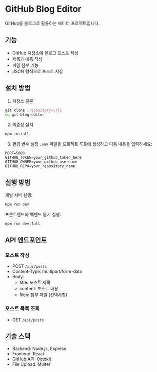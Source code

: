 # GitHub Blog Editor

GitHub를 블로그로 활용하는 에디터 프로젝트입니다.

## 기능

- GitHub 저장소에 블로그 포스트 작성
- 제목과 내용 작성
- 파일 첨부 기능
- JSON 형식으로 포스트 저장

## 설치 방법

1. 저장소 클론

```bash
git clone [repository-url]
cd git-blog-editor
```

2. 의존성 설치

```bash
npm install
```

3. 환경 변수 설정
   `.env` 파일을 프로젝트 루트에 생성하고 다음 내용을 입력하세요:

```
PORT=5000
GITHUB_TOKEN=your_github_token_here
GITHUB_OWNER=your_github_username
GITHUB_REPO=your_repository_name
```

## 실행 방법

개발 서버 실행:

```bash
npm run dev
```

프론트엔드와 백엔드 동시 실행:

```bash
npm run dev:full
```

## API 엔드포인트

### 포스트 작성

- POST `/api/posts`
- Content-Type: multipart/form-data
- Body:
  - title: 포스트 제목
  - content: 포스트 내용
  - files: 첨부 파일 (선택사항)

### 포스트 목록 조회

- GET `/api/posts`

## 기술 스택

- Backend: Node.js, Express
- Frontend: React
- GitHub API: Octokit
- File Upload: Multer
